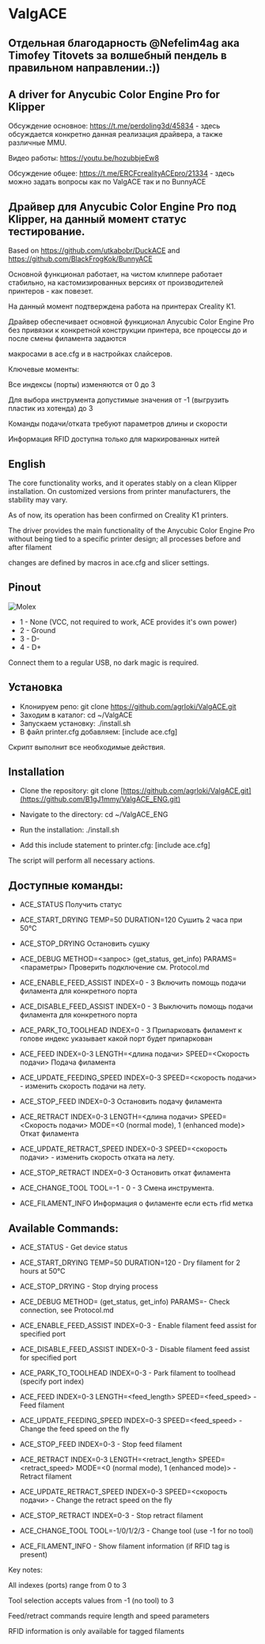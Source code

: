 # ValgACE
## Отдельная благодарность @Nefelim4ag ака Timofey Titovets за волшебный пендель в правильном направлении.:))
## A driver for Anycubic Color Engine Pro for Klipper

Обсуждение основное: https://t.me/perdoling3d/45834  - здесь обсуждается конкретно данная реализация драйвера, а также различные MMU.

Видео работы: https://youtu.be/hozubbjeEw8

Обсуждение общее: https://t.me/ERCFcrealityACEpro/21334 - здесь можно задать вопросы как по ValgACE так и по BunnyACE

## Драйвер для Anycubic Color Engine Pro под Klipper, на данный момент статус тестирование.

Based on https://github.com/utkabobr/DuckACE
and https://github.com/BlackFrogKok/BunnyACE

Основной функционал работает, на чистом клиппере работает стабильно, на кастомизированных версиях от производителей принтеров - как повезет.

На данный момент подтверждена работа на принтерах  Creality К1.

Драйвер обеспечивает основной функционал Anycubic Color Engine Pro без привязки к конкретной конструкции принтера, все процессы до и после смены филамента задаются 

макросами в ace.cfg и в настройках слайсеров.

Ключевые моменты:

Все индексы (порты) изменяются от 0 до 3

Для выбора инструмента допустимые значения от -1 (выгрузить пластик из хотенда) до 3

Команды подачи/отката требуют параметров длины и скорости

Информация RFID доступна только для маркированных нитей

## English

The core functionality works, and it operates stably on a clean Klipper installation. On customized versions from printer manufacturers, the stability may vary.

As of now, its operation has been confirmed on Creality K1 printers.

The driver provides the main functionality of the Anycubic Color Engine Pro without being tied to a specific printer design; all processes before and after filament 

changes are defined by macros in ace.cfg and slicer settings.

## Pinout

![Molex](/.github/img/molex.png)

- 1 - None (VCC, not required to work, ACE provides it's own power)
- 2 - Ground
- 3 - D-
- 4 - D+

Connect them to a regular USB, no dark magic is required.

## Установка

- Клонируем репо: git clone https://github.com/agrloki/ValgACE.git
- Заходим в каталог: cd ~/ValgACE
- Запускаем установку: ./install.sh
- В файл printer.cfg добавляем: [include ace.cfg]

Скрипт выполнит все необходимые действия. 

## Installation

- Clone the repository:
    git clone [https://github.com/agrloki/ValgACE.git](https://github.com/B1gJ1mmy/ValgACE_ENG.git)

- Navigate to the directory:
    cd ~/ValgACE_ENG

- Run the installation:
    ./install.sh

- Add this include statement to printer.cfg:
     [include ace.cfg]

The script will perform all necessary actions. 

## Доступные команды:
- ACE_STATUS                               Получить статус

- ACE_START_DRYING TEMP=50 DURATION=120    Сушить 2 часа при 50°C

- ACE_STOP_DRYING                          Остановить сушку

- ACE_DEBUG  METHOD=<запрос> (get_status, get_info) PARAMS=<параметры>  Проверить подключение см. Protocol.md

- ACE_ENABLE_FEED_ASSIST INDEX=0 - 3       Включить помощь подачи филамента для конкретного порта

- ACE_DISABLE_FEED_ASSIST INDEX=0 - 3      Выключить помощь подачи филамента для конкретного порта

- ACE_PARK_TO_TOOLHEAD INDEX=0 - 3         Припарковать филамент к голове индекс указывает какой порт будет припаркован

- ACE_FEED INDEX=0-3 LENGTH=<длина подачи> SPEED=<Скорость подачи>     Подача филамента

- ACE_UPDATE_FEEDING_SPEED INDEX=0-3 SPEED=<скорость подачи> - изменить скорость подачи на лету.

- ACE_STOP_FEED INDEX=0-3                   Остановить подачу филамента      

- ACE_RETRACT INDEX=0-3 LENGTH=<длина подачи> SPEED=<Скорость подачи> MODE=<0 (normal mode), 1 (enhanced mode)> Откат филамента

- ACE_UPDATE_RETRACT_SPEED INDEX=0-3 SPEED=<скорость подачи> - изменить скорость отката на лету.

- ACE_STOP_RETRACT INDEX=0-3                   Остановить откат филамента

- ACE_CHANGE_TOOL TOOL=-1 - 0 - 3          Смена инструмента. 

- ACE_FILAMENT_INFO                        Информация о филаменте если есть rfid метка

## Available Commands:

- ACE_STATUS - Get device status

- ACE_START_DRYING TEMP=50 DURATION=120 - Dry filament for 2 hours at 50°C

- ACE_STOP_DRYING - Stop drying process

- ACE_DEBUG METHOD=<query> (get_status, get_info) PARAMS=<request params>- Check connection, see Protocol.md

- ACE_ENABLE_FEED_ASSIST INDEX=0-3 - Enable filament feed assist for specified port

- ACE_DISABLE_FEED_ASSIST INDEX=0-3 - Disable filament feed assist for specified port

- ACE_PARK_TO_TOOLHEAD INDEX=0-3 - Park filament to toolhead (specify port index)

- ACE_FEED INDEX=0-3 LENGTH=<feed_length> SPEED=<feed_speed> - Feed filament

- ACE_UPDATE_FEEDING_SPEED INDEX=0-3 SPEED=<feed_speed> - Change the feed speed on the fly

- ACE_STOP_FEED INDEX=0-3  - Stop feed filament

- ACE_RETRACT INDEX=0-3 LENGTH=<retract_length> SPEED=<retract_speed> MODE=<0 (normal mode), 1 (enhanced mode)> - Retract filament

- ACE_UPDATE_RETRACT_SPEED INDEX=0-3 SPEED=<скорость подачи> - Change the retract speed on the fly

- ACE_STOP_RETRACT INDEX=0-3  - Stop retract filament

- ACE_CHANGE_TOOL TOOL=-1/0/1/2/3 - Change tool (use -1 for no tool)

- ACE_FILAMENT_INFO - Show filament information (if RFID tag is present)

Key notes:

All indexes (ports) range from 0 to 3

Tool selection accepts values from -1 (no tool) to 3

Feed/retract commands require length and speed parameters

RFID information is only available for tagged filaments
